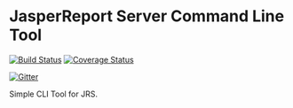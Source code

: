 JasperReport Server Command Line Tool
=====================================
[![Build Status](https://travis-ci.org/Krasnyanskiy/jrs-command-line-tool.svg?branch=master)](https://travis-ci.org/Krasnyanskiy/jrs-command-line-tool) [![Coverage Status](https://coveralls.io/repos/Krasnyanskiy/jrs-command-line-tool/badge.png)](https://coveralls.io/r/Krasnyanskiy/jrs-command-line-tool)

[![Gitter](https://badges.gitter.im/Join%20Chat.svg)](https://gitter.im/Krasnyanskiy/jrs-command-line-tool?utm_source=badge&utm_medium=badge&utm_campaign=pr-badge&utm_content=body_badge)

Simple CLI Tool for JRS.
